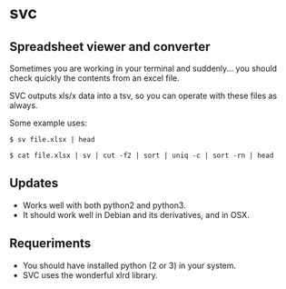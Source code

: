 svc
==

Spreadsheet viewer and converter
--

Sometimes you are working in your terminal and suddenly... you should check quickly the contents from an excel file.

SVC outputs xls/x data into a tsv, so you can operate with these files as always.


Some example uses:

    $ sv file.xlsx | head
    
    $ cat file.xlsx | sv | cut -f2 | sort | uniq -c | sort -rn | head


Updates
--

* Works well with both python2 and python3.
* It should work well in Debian and its derivatives, and in OSX.

Requeriments
--
* You should have installed python (2 or 3) in your system.
* SVC uses the wonderful xlrd library.